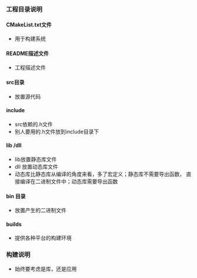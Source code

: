 ### 工程目录说明
#### CMakeList.txt文件
- 用于构建系统
#### README描述文件
- 工程描述文件
#### src目录
- 放置源代码
#### include 
- src依赖的.h文件
- 别人要用的.h文件放到include目录下
#### lib /dll
- lib放置静态库文件
- dll 放置动态库文件
- 动态库比静态库从编译的角度来看，多了宏定义；静态库不需要导出函数，
直接编译在二进制文件中；动态库需要导出函数
#### bin 目录
- 放置产生的二进制文件
#### builds
- 提供各种平台的构建环境

### 构建说明
- 始终要考虑是库，还是应用